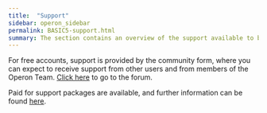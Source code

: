 ```yaml
---
title:  "Support"
sidebar: operon_sidebar
permalink: BASIC5-support.html
summary: The section contains an overview of the support available to both free and paid for services.
---
```


For free accounts, support is provided by the community form, where you can expect to receive support from other users and from members of the Operon Team. [Click here](http://operon.systems) to go to the forum.

Paid for support packages are available, and further information can be found [here](http://operon.systems).
